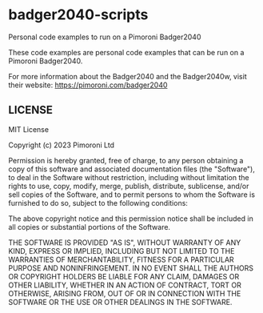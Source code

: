 # badger2040-scripts
Personal code examples to run on a Pimoroni Badger2040

These code examples are personal code examples that can be run on a Pimoroni Badger2040.

For more information about the Badger2040 and the Badger2040w, visit their website: https://pimoroni.com/badger2040

## LICENSE
MIT License

Copyright (c) 2023 Pimoroni Ltd

Permission is hereby granted, free of charge, to any person obtaining a copy
of this software and associated documentation files (the "Software"), to deal
in the Software without restriction, including without limitation the rights
to use, copy, modify, merge, publish, distribute, sublicense, and/or sell
copies of the Software, and to permit persons to whom the Software is
furnished to do so, subject to the following conditions:

The above copyright notice and this permission notice shall be included in all
copies or substantial portions of the Software.

THE SOFTWARE IS PROVIDED "AS IS", WITHOUT WARRANTY OF ANY KIND, EXPRESS OR
IMPLIED, INCLUDING BUT NOT LIMITED TO THE WARRANTIES OF MERCHANTABILITY,
FITNESS FOR A PARTICULAR PURPOSE AND NONINFRINGEMENT. IN NO EVENT SHALL THE
AUTHORS OR COPYRIGHT HOLDERS BE LIABLE FOR ANY CLAIM, DAMAGES OR OTHER
LIABILITY, WHETHER IN AN ACTION OF CONTRACT, TORT OR OTHERWISE, ARISING FROM,
OUT OF OR IN CONNECTION WITH THE SOFTWARE OR THE USE OR OTHER DEALINGS IN THE
SOFTWARE.
